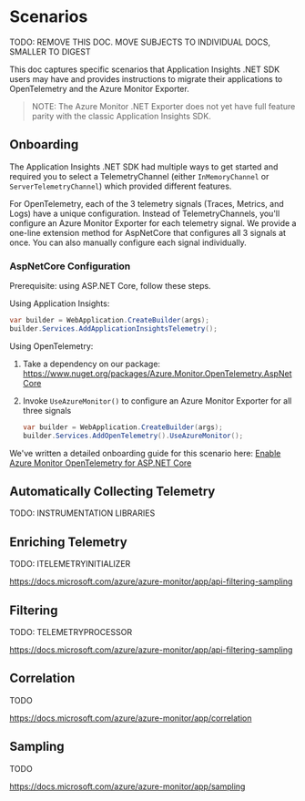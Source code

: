 
# Scenarios

TODO: REMOVE THIS DOC. MOVE SUBJECTS TO INDIVIDUAL DOCS, SMALLER TO DIGEST

This doc captures specific scenarios that Application Insights .NET SDK users may have and provides instructions to migrate their applications to OpenTelemetry and the Azure Monitor Exporter.

> NOTE:
> The Azure Monitor .NET Exporter does not yet have full feature parity with the classic Application Insights SDK.

## Onboarding

The Application Insights .NET SDK had multiple ways to get started and required you to select a TelemetryChannel (either `InMemoryChannel` or `ServerTelemetryChannel`) which provided different features.

For OpenTelemetry, each of the 3 telemetry signals (Traces, Metrics, and Logs) have a unique configuration. Instead of TelemetryChannels, you'll configure an Azure Monitor Exporter for each telemetry signal. We provide a one-line extension method for AspNetCore that configures all 3 signals at once. You can also manually configure each signal individually.

### AspNetCore Configuration

Prerequisite: using ASP.NET Core, follow these steps.

Using Application Insights:
```csharp
var builder = WebApplication.CreateBuilder(args);
builder.Services.AddApplicationInsightsTelemetry();
```

Using OpenTelemetry:

1. Take a dependency on our package: https://www.nuget.org/packages/Azure.Monitor.OpenTelemetry.AspNetCore

2. Invoke `UseAzureMonitor()` to configure an Azure Monitor Exporter for all three signals
    ```csharp
    var builder = WebApplication.CreateBuilder(args);
    builder.Services.AddOpenTelemetry().UseAzureMonitor();
    ```

We've written a detailed onboarding guide for this scenario here: [Enable Azure Monitor OpenTelemetry for ASP.NET Core](https://learn.microsoft.com/azure/azure-monitor/app/opentelemetry-enable?tabs=aspnetcore)

## Automatically Collecting Telemetry

TODO: INSTRUMENTATION LIBRARIES

## Enriching Telemetry

TODO: ITELEMETRYINITIALIZER

https://docs.microsoft.com/azure/azure-monitor/app/api-filtering-sampling

## Filtering

TODO: TELEMETRYPROCESSOR

https://docs.microsoft.com/azure/azure-monitor/app/api-filtering-sampling

## Correlation

TODO

https://docs.microsoft.com/azure/azure-monitor/app/correlation

## Sampling

TODO

https://docs.microsoft.com/azure/azure-monitor/app/sampling
